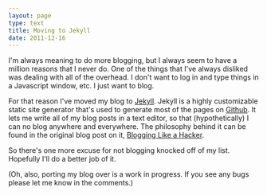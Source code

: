 ```yaml
--- 
layout: page
type: text
title: Moving to Jekyll
date: 2011-12-16
---
```

I'm always meaning to do more blogging, but I always seem to have a million reasons that I never do. One of the things that I've always disliked was dealing with all of the overhead. I don't want to log in and type things in a Javascript window, etc. I just want to blog.

For that reason I've moved my blog to <a href="http://jekyllrb.com/">Jekyll</a>. Jekyll is a highly customizable static site generator that's used to generate most of the pages on <a href="http://github.com">Github</a>. It lets me write all of my blog posts in a text editor, so that (hypothetically) I can no blog anywhere and everywhere. The philosophy behind it can be found in the original blog post on it, <a href="http://tom.preston-werner.com/2008/11/17/blogging-like-a-hacker.html">Blogging Like a Hacker</a>.

So there's one more excuse for not blogging knocked off of my list. Hopefully I'll do a better job of it.

(Oh, also, porting my blog over is a work in progress. If you see any bugs please let me know in the comments.)